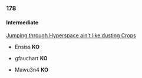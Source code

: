 ### 178

#### Intermediate

[Jumping through Hyperspace ain't like dusting Crops](http://www.reddit.com/r/dailyprogrammer/comments/2fe72z/9032014_challenge_178_intermediate_jumping/)

* Ensiss **KO**

* gfauchart **KO**

* Mawu3n4 **KO**

